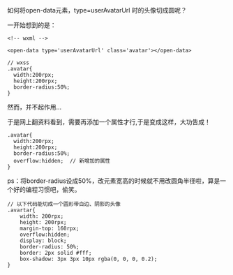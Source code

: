 
如何将open-data元素，type=userAvatarUrl 时的头像切成圆呢？

一开始想到的是：

```
<!-- wxml -->

<open-data type='userAvatarUrl' class='avatar'></open-data>

// wxss
.avatar{
  width:200rpx;
  height:200rpx;
  border-radius:50%;
}

```

然而，并不起作用...

于是网上翻资料看到，需要再添加一个属性才行,于是变成这样，大功告成！

```
.avatar{
  width:200rpx;
  height:200rpx;
  border-radius:50%;
  overflow:hidden;  // 新增加的属性
}

```

ps：将border-radius设成50%，改元素宽高的时候就不用改圆角半径啦，算是一个好的编程习惯吧，偷笑。

```
// 以下代码能切成一个圆形带白边、阴影的头像
.avartar{
	width: 200rpx;
	height: 200rpx;
	margin-top: 160rpx;
	overflow:hidden; 
	display: block; 
	border-radius: 50%;  
	border: 2px solid #fff;  
	box-shadow: 3px 3px 10px rgba(0, 0, 0, 0.2);  
}
	
```